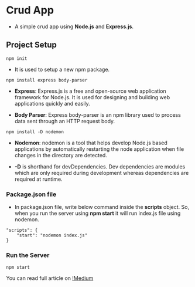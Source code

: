 # Crud App

- A simple crud app using **Node.js** and **Express.js**.

## Project Setup

```
npm init
```

- It is used to setup a new npm package.

```
npm install express body-parser
```

- **Express**: Express.js is a free and open-source web application framework for Node.js. It is used for designing and building web applications quickly and easily.

- **Body Parser**: Express body-parser is an npm library used to process data sent through an HTTP request body.

```
npm install -D nodemon
```

- **Nodemon**: nodemon is a tool that helps develop Node.js based applications by automatically restarting the node application when file changes in the directory are detected.

- **-D** is shorthand for devDependencies. Dev dependencies are modules which are only required during development whereas dependencies are required at runtime.

### Package.json file

- In package.json file, write below command inside the **scripts** object. So, when you run the server using **npm start** it will run index.js file using nodemon.

```
"scripts": {
    "start": "nodemon index.js"
}
```

### Run the Server

```
npm start
```

You can read full article on [!Medium](https://medium.com/@jenilgajjar/crud-operation-using-node-js-and-express-js-a0d63a2216aa)
